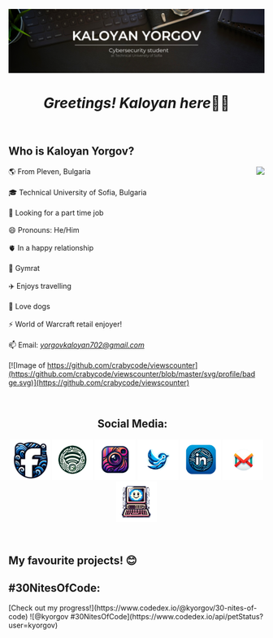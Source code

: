 ![Banner](banner.png)
<br>
<h1 align="center"><i>Greetings! Kaloyan here</i>🙋‍♂️</h2>
<br>

<h2> Who is Kaloyan Yorgov? </h2>

<img align="right" src="https://avatars.githubusercontent.com/u/155481840?v=4" height = "500">

🌎 From Pleven, Bulgaria <br> <br>
🎓 Technical University of Sofia, Bulgaria <br> <br>
💼 Looking for a part time job <br> <br>
😄 Pronouns: He/Him <br> <br>
🫀 In a happy relationship <br> <br>
💪 Gymrat <br> <br>
✈️ Enjoys travelling <br> <br>
🐶 Love dogs <br> <br>
⚡ World of Warcraft retail enjoyer! <br> <br>
📫 Email: <i>[yorgovkaloyan702@gmail.com](mailto:yorgovkaloyan702@gmail.com)</i>
<br clear="left"/>
<br> [![Image of https://github.com/crabycode/viewscounter](https://github.com/crabycode/viewscounter/blob/master/svg/profile/badge.svg)](https://github.com/crabycode/viewscounter) 

<br>
<h2 align="center"> Social Media: </h2>

<p align="center">
<a href="https://www.facebook.com/crabyto" style="text-decoration: none; border: none">
  <img src="https://github.com/crabycode/crabycode/blob/main/facebook.png?raw=true" style="border: none;" height="80" width="80">
</a>
<a href="https://open.spotify.com/user/z2agvrmzdq1i4b9tfg34u8uwn" style="text-decoration: none; border: none">
  <img src="https://github.com/crabycode/crabycode/blob/main/sptoify.png?raw=true" height="80" width="80">
</a>
<a href="https://www.instagram.com/justcraby/" style="text-decoration: none; border: none">
  <img src="https://github.com/crabycode/crabycode/blob/main/instagram.png?raw=true" height="80" width="80">
</a>
<a href="https://twitter.com/lilcraby" style="text-decoration: none; border: none">
  <img src="https://github.com/crabycode/crabycode/blob/main/twitter.png?raw=true" height="80" width="80">
</a>
<a href="https://www.linkedin.com/in/kaloyan-yorgov-385872188/" style="text-decoration: none; border: none">
  <img src="https://github.com/crabycode/crabycode/blob/main/Linkedin.png?raw=true" height="80" width="80">
</a>
<a href="mailto:yorgovkaloyan702@gmail.com" style="text-decoration: none; border: none">
  <img src="https://github.com/crabycode/crabycode/blob/main/gmail.png?raw=true" height="80" width="80">
</a>
<a href="https://www.codedex.io/@kyorgov" style="text-decoration: none; border: none">
  <img src="https://github.com/crabycode/crabycode/blob/main/codedex.png?raw=true" height="80" width="80">
</a>
</p>

<br>
<h2> My favourite projects! 😊</h2>

<h2> #30NitesOfCode: </h2>
  [Check out my progress!](https://www.codedex.io/@kyorgov/30-nites-of-code)  
  ![@kyorgov #30NitesOfCode](https://www.codedex.io/api/petStatus?user=kyorgov)
